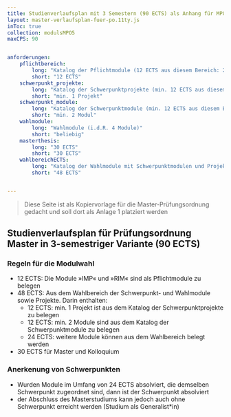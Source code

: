 ```yaml
---
title: Studienverlaufsplan mit 3 Semestern (90 ECTS) als Anhang für MPO5
layout: master-verlaufsplan-fuer-po.11ty.js
inToc: true
collection: modulsMPO5
maxCPS: 90


anforderungen:
    pflichtbereich:
        long: "Katalog der Pflichtmodule (12 ECTS aus diesem Bereich: 2 Module)"
        short: "12 ECTS"
    schwerpunkt_projekte:
        long: "Katalog der Schwerpunktprojekte (min. 12 ECTS aus diesem Bereich: min. 1 Projekt)"
        short: "min. 1 Projekt"
    schwerpunkt_module:
        long: "Katalog der Schwerpunktmodule (min. 12 ECTS aus diesem Bereich: min. 2 Module)"
        short: "min. 2 Modul"
    wahlmodule:
        long: "Wahlmodule (i.d.R. 4 Module)"
        short: "beliebig"
    masterthesis:
        long: "30 ECTS"
        short: "30 ECTS"
    wahlbereichECTS: 
        long: "Katalog der Wahlmodule mit Schwerpunktmodulen und Projekten (48 ECTS)"
        short: "48 ECTS"


---
```


> Diese Seite ist als Kopiervorlage für die Master-Prüfungsordnung gedacht und soll dort als Anlage 1 platziert werden

## Studienverlaufsplan für Prüfungsordnung Master in 3-semestriger Variante (90 ECTS)

### Regeln für die Modulwahl
* 12 ECTS: Die Module »IMP« und »RIM« sind als Pflichtmodule zu belegen
* 48 ECTS: Aus dem Wahlbereich der Schwerpunkt- und Wahlmodule sowie Projekte. Darin enthalten:
    * 12 ECTS: min. 1 Projekt ist aus dem Katalog der Schwerpunktprojekte zu belegen
    * 12 ECTS: min. 2 Module sind aus dem Katalog der Schwerpunktmodule zu belegen
    * 24 ECTS: weitere Module können aus dem Wahlbereich belegt werden
* 30 ECTS für Master und Kolloquium

### Anerkenung von Schwerpunkten
* Wurden Module im Umfang von 24 ECTS absolviert, die demselben Schwerpunkt zugeordnet sind, dann ist der Schwerpunkt absolviert
* der Abschluss des Masterstudiums kann jedoch auch ohne Schwerpunkt erreicht werden (Studium als Generalist\*in)